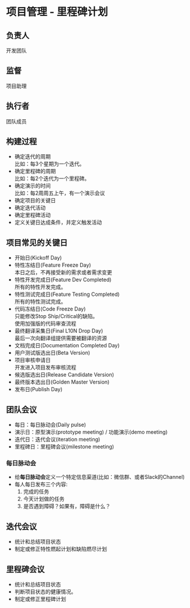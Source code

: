 # 项目管理 - 里程碑计划

## 负责人
开发团队  

## 监督
项目助理  

## 执行者
团队成员  

## 构建过程
- 确定迭代的周期  
  比如：每3个星期为一个迭代。  
- 确定里程碑的周期  
	比如：每2个迭代为一个里程碑。  
- 确定演示的时间  
  比如：每2周周五上午，有一个演示会议  
- 确定项目的关键日  
- 确定迭代活动  
- 确定里程碑活动  
- 定义关键日达成条件，并定义触发活动  

## 项目常见的关键日
- 开始日(Kickoff Day)  
- 特性冻结日(Feature Freeze Day)  
  本日之后，不再接受新的需求或者需求变更  
- 特性开发完成日(Feature Dev Completed)  
  所有的特性开发完成。  
- 特性测试完成日(Feature Testing Completed)  
  所有的特性测试完成。  
- 代码冻结日(Code Freeze Day)  
  只能修改Stop Ship/Critical的缺陷。  
	使用加强版的代码审查流程  
- 最终翻译采集日(Final L10N Drop Day)  
  最后一次向翻译组提供需要被翻译的资源  
- 文档完成日(Documentation Completed Day)  
- 用户测试版选出日(Beta Version)  
- 项目审核申请日  
  开发进入项目发布审核流程  
- 候选版选出日(Release Candidate Version)  
- 最终版本选出日(Golden Master Version)  
- 发布日(Publish Day)  

## 团队会议
- 每日：每日脉动会(Daily pulse)  
- 演示日：原型演示(prototype meeting) / 功能演示(demo meeting)  
- 迭代日：迭代会议(iteration meeting)  
- 里程碑日：里程碑会议(milestone meeting)  

### 每日脉动会
- 给**每日脉动会**定义一个特定信息渠道(比如：微信群、或者Slack的Channel)  
- 每人每日发布三个内容:  
  1. 完成的任务  
  2. 今天计划做的任务  
  3. 是否遇到障碍？如果有，障碍是什么？  

## 迭代会议
- 统计和总结项目状态  
- 制定或修正特性燃起计划和缺陷燃尽计划  

## 里程碑会议
- 统计和总结项目状态  
- 判断项目状态的健康情况。  
- 制定或修正里程碑计划  
